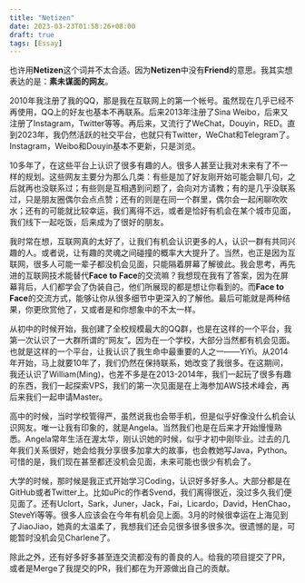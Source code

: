```yaml
---
title: "Netizen"
date: 2023-03-23T01:58:26+08:00
draft: true
tags: [Essay]
---
```


也许用**Netizen**这个词并不太合适。因为**Netizen**中没有**Friend**的意思。我其实想表达的是：**素未谋面的网友**。

2010年我注册了我的QQ，那是我在互联网上的第一个帐号。虽然现在几乎已经不再使用，QQ上的好友也基本不再联系。后来2013年注册了Sina Weibo，后来又注册了Instagram，Twitter等等。再后来，又流行了WeChat，Douyin，RED。直到2023年，我仍然活跃的社交平台，也就只有Twitter，WeChat和Telegram了。Instagram，Weibo和Douyin基本不更新，只是浏览。

10多年了，在这些平台上认识了很多有趣的人。很多人甚至让我对未来有了不一样的规划。这些网友主要分为那么几类：有些是加了好友刚开始可能会聊几句，之后就再也没联系过；有些则是互相遇到问题了，会向对方请教；有的是几乎没联系过，只是朋友圈偶尔会点点赞；还有的则是在同一个群里，偶尔会一起闲聊吹吹水；还有的可能就比较幸运，我们离得不远，或者是恰好有机会在某个城市见面，我们线下一起吃饭，后来成为了很好的朋友。

我时常在想，互联网真的太好了，让我们有机会认识更多的人，认识一群有共同兴趣的人。或者说，让有趣的灵魂之间碰撞的概率大大提升了。当然，也正是因为互联网，很多人可能一辈子都没机会见面，只能隔着屏幕了解彼此。我会思考，再先进的互联网技术能替代**Face to Face**的交流嘛？我想现在我有了答案，因为在屏幕背后，人们都学会了伪装自己，他们所展现的都是想让你看到的。而**Face to Face**的交流方式，能够让你从很多细节中更深入的了解他。最后可能就是两种结果，你更欣赏他了，又或者是和你想象中的不太一样。

从初中的时候开始，我创建了全校规模最大的QQ群，也是在这样的一个平台，我第一次认识了一大群所谓的“网友”。因为在一个学校，大部分当然都有机会见面。也就是这样的一个平台，让我认识了我生命中最重要的人之一——YiYi。从2014年开始，马上就要10年了，我们仍然在保持联系，她改变了我很多。在这期间，我还认识了William(Ming)，也差不多是在2013-2014年，我们一起玩了很多有趣的东西，我们一起探索VPS，我们的第一次见面是在上海参加AWS技术峰会，再后来我们一起申请Master。

高中的时候，当时学校管得严，虽然说我也会带手机，但是似乎好像没什么机会认识网友。唯一让我有印象的，就是Angela。当然我们也是在后来才开始慢慢熟悉。Angela常年生活在渥太华，刚认识她的时候，似乎才初中刚毕业。过去的几年我们关系很好，她会给我分享很多加拿大的故事，也会教她写Java，Python。可惜的是，我们现在甚至都还没机会见面，未来可能也很少有机会了。

大学的时候，那时候是我正式开始学习Coding，认识好多好多人。大部分都是在GitHub或者Twitter上。比如uPic的作者Svend，我们离得很近，没过多久我们便见面了。还有Uclort，Sark，Juner，Jack，Fai，Licardo，David，HenChao，SteveYi等等。很多人应该会在今年有机会见上面。3月的时候很幸运在上海见到了JiaoJiao，她真的太温柔了，我想我们还会见很多很多很多次。很遗憾的是，可能暂时没机会见Charlene了。

除此之外，还有好多好多甚至连交流都没有的善良的人。给我的项目提交了PR，或者是Merge了我提交的PR，我们都在为开源做出自己的贡献。